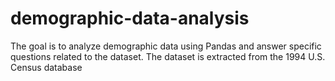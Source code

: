 # demographic-data-analysis
The goal is to analyze demographic data using Pandas and answer specific questions related to the dataset. The dataset is extracted from the 1994 U.S. Census database
